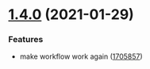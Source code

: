 # [1.4.0](https://github.com/rfoel/install-latest/compare/v1.3.0...v1.4.0) (2021-01-29)


### Features

* make workflow work again ([1705857](https://github.com/rfoel/install-latest/commit/170585762f22fab9f7c0a6b6053a278ab6880669))
